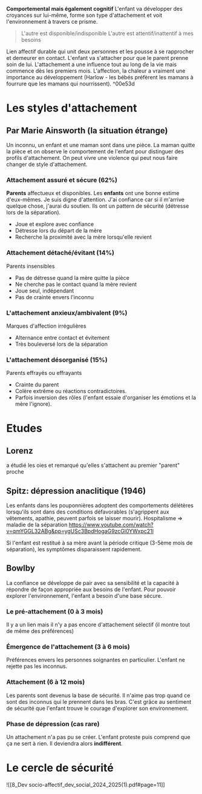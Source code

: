 
**Comportemental mais également cognitif**
L'enfant va développer des croyances sur lui-même, forme son type d'attachement et voit l'environnement à travers ce prisme.

> L'autre est disponible/indisponible
> L'autre est attentif/inattentif à mes besoins

Lien affectif durable qui unit deux personnes et les pousse à se rapprocher et demeurer en contact.
L'enfant va s'attacher pour que le parent prenne soin de lui.
L'attachement a une influence tout au long de la vie mais commence dès les premiers mois. 
L'affection, la chaleur a vraiment une importance au développement (Harlow - les bébés préfèrent les mamans à fourrure que les mamans qui nourrissent). ^00e53d

# Les styles d'attachement
## Par Marie Ainsworth (la situation étrange)
Un inconnu, un enfant et une maman sont dans une pièce. La maman quitte la pièce et on observe le comportement de l'enfant pour distinguer des profils d'attachement.
On peut vivre une violence qui peut nous faire changer de style d'attachement.
### Attachement assuré et sécure (62%)
**Parents** affectueux et disponibles. 
Les **enfants** ont une bonne estime d'eux-mêmes. Je suis digne d'attention. J'ai confiance car si il m'arrive quelque chose, j'aurai du soutien. 
Ils ont un pattern de sécurité (détresse lors de la séparation).

- Joue et explore avec confiance
- Détresse lors du départ de la mère
- Recherche la proximité avec la mère lorsqu'elle revient

### Attachement détaché/évitant (14%)
Parents insensibles
- Pas de détresse quand la mère quitte la pièce
- Ne cherche pas le contact quand la mère revient
- Joue seul, indépendant
- Pas de crainte envers l'inconnu

### L'attachement anxieux/ambivalent (9%)
Marques d'affection irrégulières
- Alternance entre contact et évitement
- Très bouleversé lors de la séparation

### L'attachement désorganisé (15%)
Parents effrayés ou effrayants
- Crainte du parent
- Colère extrême ou réactions contradictoires.
- Parfois inversion des rôles (l'enfant essaie d'organiser les émotions et la mère l'ignore).

# Etudes
## Lorenz 
a étudié les oies et remarqué qu'elles s'attachent au premier "parent" proche

## Spitz: dépression anaclitique (1946)
Les enfants dans les pouponnières adoptent des comportements délétères lorsqu'ils sont dans des conditions défavorables (s'agrippent aux vêtements, apathie, peuvent parfois se laisser mourir).
Hospitalisme => maladie de la séparation
https://www.youtube.com/watch?v=qmYGGL32ABg&pp=ygUSc3BpdHogaG9zcGl0YWxpc21l


Si l'enfant est restitué à sa mère avant la période critique (3-5ème mois de séparation), les symptômes disparaissent rapidement.


## Bowlby
La confiance se développe de pair avec sa sensibilité et la capacité à répondre de façon appropriée aux besoins de l'enfant.
Pour pouvoir explorer l'environnement, l'enfant a besoin d'une base sécure. 

### Le pré-attachement (0 à 3 mois)
Il y a un lien mais il n'y a pas encore d'attachement sélectif (il montre tout de même des préférences)

### Émergence de l'attachement (3 à 6 mois)
Préférences envers les personnes soignantes en particulier. L'enfant ne rejette pas les inconnus.

### Attachement (6 à 12 mois)
Les parents sont devenus la base de sécurité. Il n'aime pas trop quand ce sont des inconnus qui le prennent dans les bras. C'est grâce au sentiment de sécurité que l'enfant trouve le courage d'explorer son environnement.

### Phase de dépression (cas rare)
Un attachement n'a pas pu se créer. L'enfant proteste puis comprend que ça ne sert à rien. Il deviendra alors **indifférent**.


# Le cercle de sécurité
![[8_Dev socio-affectif_dev_social_2024_2025(1).pdf#page=11]]

